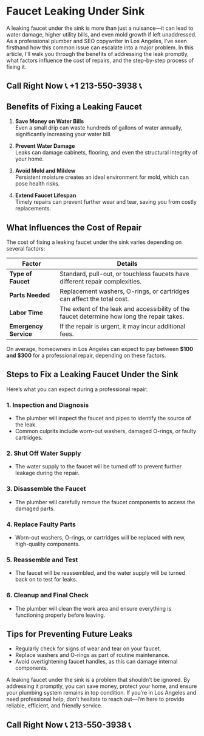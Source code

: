 # Faucet Leaking Under Sink  

A leaking faucet under the sink is more than just a nuisance—it can lead to water damage, higher utility bills, and even mold growth if left unaddressed. As a professional plumber and SEO copywriter in Los Angeles, I’ve seen firsthand how this common issue can escalate into a major problem. In this article, I’ll walk you through the benefits of addressing the leak promptly, what factors influence the cost of repairs, and the step-by-step process of fixing it.  

## Call Right Now 📞 +1 213-550-3938 📞

## Benefits of Fixing a Leaking Faucet  

1. **Save Money on Water Bills**  
   Even a small drip can waste hundreds of gallons of water annually, significantly increasing your water bill.  

2. **Prevent Water Damage**  
   Leaks can damage cabinets, flooring, and even the structural integrity of your home.  

3. **Avoid Mold and Mildew**  
   Persistent moisture creates an ideal environment for mold, which can pose health risks.  

4. **Extend Faucet Lifespan**  
   Timely repairs can prevent further wear and tear, saving you from costly replacements.  

## What Influences the Cost of Repair  

The cost of fixing a leaking faucet under the sink varies depending on several factors:  

| **Factor**               | **Details**                                      |  
|---------------------------|--------------------------------------------------|  
| **Type of Faucet**        | Standard, pull-out, or touchless faucets have different repair complexities. |  
| **Parts Needed**          | Replacement washers, O-rings, or cartridges can affect the total cost. |  
| **Labor Time**            | The extent of the leak and accessibility of the faucet determine how long the repair takes. |  
| **Emergency Service**     | If the repair is urgent, it may incur additional fees. |  

On average, homeowners in Los Angeles can expect to pay between **$100 and $300** for a professional repair, depending on these factors.  

## Steps to Fix a Leaking Faucet Under the Sink  

Here’s what you can expect during a professional repair:  

### 1. **Inspection and Diagnosis**  
   - The plumber will inspect the faucet and pipes to identify the source of the leak.  
   - Common culprits include worn-out washers, damaged O-rings, or faulty cartridges.  

### 2. **Shut Off Water Supply**  
   - The water supply to the faucet will be turned off to prevent further leakage during the repair.  

### 3. **Disassemble the Faucet**  
   - The plumber will carefully remove the faucet components to access the damaged parts.  

### 4. **Replace Faulty Parts**  
   - Worn-out washers, O-rings, or cartridges will be replaced with new, high-quality components.  

### 5. **Reassemble and Test**  
   - The faucet will be reassembled, and the water supply will be turned back on to test for leaks.  

### 6. **Cleanup and Final Check**  
   - The plumber will clean the work area and ensure everything is functioning properly before leaving.  

## Tips for Preventing Future Leaks  

- Regularly check for signs of wear and tear on your faucet.  
- Replace washers and O-rings as part of routine maintenance.  
- Avoid overtightening faucet handles, as this can damage internal components.  

A leaking faucet under the sink is a problem that shouldn’t be ignored. By addressing it promptly, you can save money, protect your home, and ensure your plumbing system remains in top condition. If you’re in Los Angeles and need professional help, don’t hesitate to reach out—I’m here to provide reliable, efficient, and friendly service.
## Call Right Now 📞 213-550-3938 📞